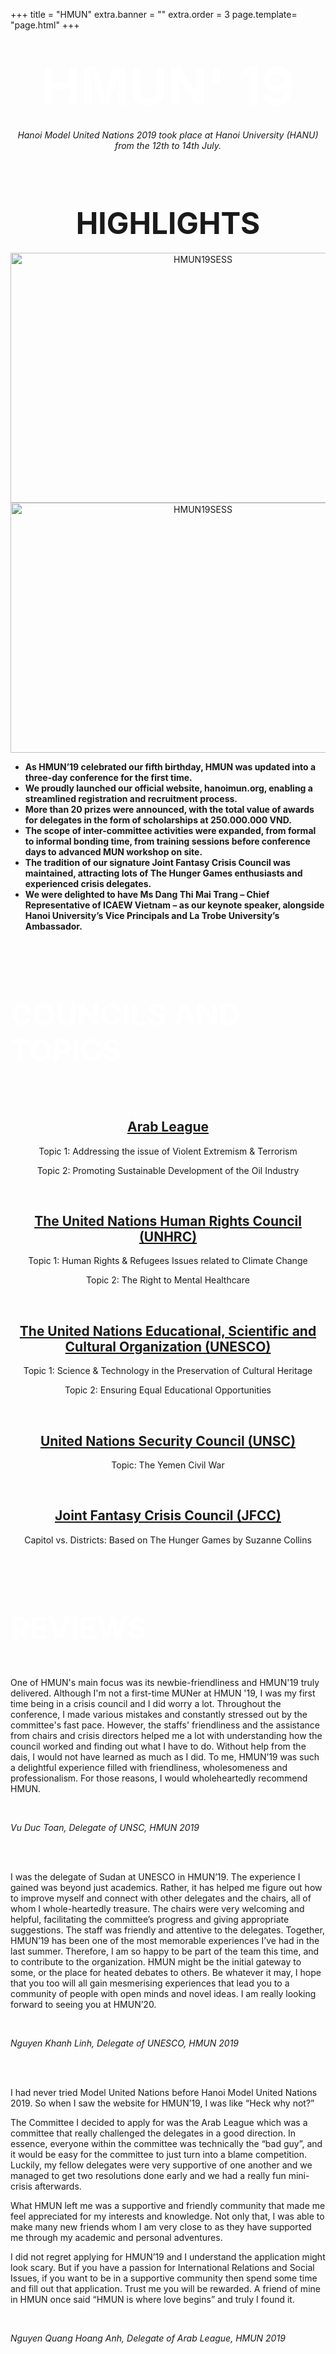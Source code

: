 +++
title = "HMUN"
extra.banner = ""
extra.order = 3
page.template= "page.html"
+++


<center>

# <span style="font-size:3em; color: white;">HMUN' 19</span>

*Hanoi Model United Nations 2019 took place at Hanoi University (HANU) from the 12th to 14th July.*

<br /><br />

# <span style="font-size:1.7em;">HIGHLIGHTS</span>

<img src="/hmun19sess1.png" alt="HMUN19SESS" width="600" height="400">

<br />

<img src="/hmun19sess2.png" alt="HMUN19SESS" width="600" height="400">

<br />

</center>

- **As HMUN’19 celebrated our fifth birthday, HMUN was updated into a three-day conference for the first time.**
- **We proudly launched our official website, hanoimun.org, enabling a streamlined registration and recruitment process.**
- **More than 20 prizes were announced, with the total value of awards for delegates in the form of scholarships at 250.000.000 VND.**
- **The scope of inter-committee activities were expanded, from formal to informal bonding time, from training sessions before conference days to advanced MUN workshop on site.**
- **The tradition of our signature Joint Fantasy Crisis Council was maintained, attracting lots of The Hunger Games enthusiasts and experienced crisis delegates.**
- **We were delighted to have Ms Dang Thi Mai Trang – Chief Representative of ICAEW Vietnam – as our keynote speaker, alongside Hanoi University’s Vice Principals and La Trobe University’s Ambassador.**

<br /><br /><br/>

# <span style="color: white;font-size:1.7em;">COUNCILS AND TOPICS</span>
<br/><br/>
<center>

## <u>Arab League</u>

Topic 1: Addressing the issue of Violent Extremism & Terrorism

Topic 2: Promoting Sustainable Development of the Oil Industry

<br/>

## <u>The United Nations Human Rights Council (UNHRC)</u>

Topic 1: Human Rights & Refugees Issues related to Climate Change

Topic 2: The Right to Mental Healthcare

<br/>

## <u>The United Nations Educational, Scientific and Cultural Organization (UNESCO)</u>

Topic 1: Science & Technology in the Preservation of Cultural Heritage

Topic 2: Ensuring Equal Educational Opportunities

<br/>

## <u>United Nations Security Council (UNSC)</u>

Topic: The Yemen Civil War

<br/>

## <u>Joint Fantasy Crisis Council (JFCC)</u>

Capitol vs. Districts: Based on The Hunger Games by Suzanne Collins

<br/><br/><br/>

</center>

# <span style="color: white;font-size:1.7em;">REVIEWS</span>

<br/>

One of HMUN's main focus was its newbie-friendliness and HMUN'19 truly delivered. Although I'm not a first-time MUNer at HMUN '19, I was my first time being in a crisis council and I did worry a lot. Throughout the conference, I made various mistakes and constantly stressed out by the committee's fast pace. However, the staffs' friendliness and the assistance from chairs and crisis directors helped me a lot with understanding how the council worked and finding out what I have to do. Without help from the dais, I would not have learned as much as I did. To me, HMUN’19 was such a delightful experience filled with friendliness, wholesomeness and professionalism. For those reasons, I would wholeheartedly recommend HMUN.

<br/>

*Vu Duc Toan, Delegate of UNSC, HMUN 2019*

<br/><br/>

I was the delegate of Sudan at UNESCO in HMUN’19. The experience I gained was beyond just academics. Rather, it has helped me figure out how to improve myself and connect with other delegates and the chairs, all of whom I whole-heartedly treasure. The chairs were very welcoming and helpful, facilitating the committee’s progress and giving appropriate suggestions. The staff was friendly and attentive to the delegates. Together, HMUN’19 has been one of the most memorable experiences I’ve had in the last summer. Therefore, I am so happy to be part of the team this time, and to contribute to the organization. HMUN might be the initial gateway to some, or the place for heated debates to others. Be whatever it may, I hope that you too will all gain mesmerising experiences that lead you to a community of people with open minds and novel ideas. I am really looking forward to seeing you at HMUN’20.

<br/>

*Nguyen Khanh Linh, Delegate of UNESCO, HMUN 2019*

<br/><br/>

I had never tried Model United Nations before Hanoi Model United Nations 2019. So when I saw the website for HMUN’19, I was like “Heck why not?” 

The Committee I decided to apply for was the Arab League which was a committee that really challenged the delegates in a good direction. In essence, everyone within the committee was technically the “bad guy”, and it would be easy for the committee to just turn into a blame competition. Luckily, my fellow delegates were very supportive of one another and we managed to get two resolutions done early and we had a really fun mini-crisis afterwards. 

What HMUN left me was a supportive and friendly community that made me feel appreciated for my interests and knowledge. Not only that, I was able to make many new friends whom I am very close to as they have supported me through my academic and personal adventures. 

I did not regret applying for HMUN’19 and I understand the application might look scary. But if you have a passion for International Relations and Social Issues, if you want to be in a supportive community then spend some time and fill out that application. Trust me you will be rewarded. A friend of mine in HMUN once said “HMUN is where love begins” and truly I found it.

<br/>

*Nguyen Quang Hoang Anh, Delegate of Arab League, HMUN 2019*
